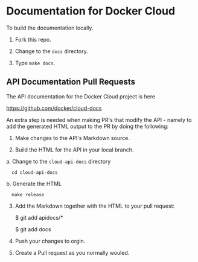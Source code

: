 # Documentation for Docker Cloud

To build the documentation locally.

1. Fork this repo.

2. Change to the `docs` directory.

3. Type `make docs`.


## API Documentation Pull Requests

The API documentation for the Docker Cloud project is here

https://github.com/docker/cloud-docs

An extra step is needed when making PR's that modify the API - namely to add the generated HTML output to the PR by doing the following:

1. Make changes to the API's Markdown source.

2. Build the HTML for the API in your local branch.

  a. Change to the `cloud-api-docs` directory

      cd cloud-api-docs
      
  b. Generate the HTML

      make release 
      
3. Add the Markdown together with the HTML to your pull request: 

      $ git add apidocs/*
      
      $ git add docs 

4. Push your changes to orgin.

5. Create a Pull request as you normally wouled. 
